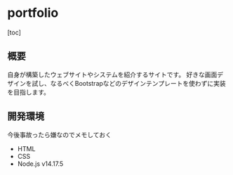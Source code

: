 # portfolio
[toc]

## 概要
自身が構築したウェブサイトやシステムを紹介するサイトです。
好きな画面デザインを試し、なるべくBootstrapなどのデザインテンプレートを使わずに実装を目指します。

## 開発環境

今後事故ったら嫌なのでメモしておく

- HTML
- CSS
- Node.js v14.17.5
